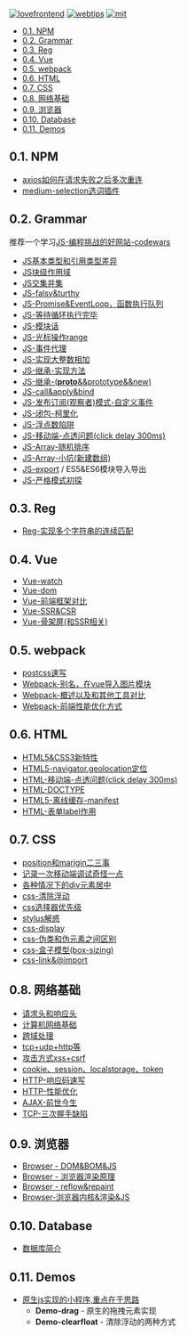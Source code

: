 [![lovefrontend](https://img.shields.io/badge/LOVE-FRONTEND-red.svg?style=for-the-badge)](https://github.com/JiangWeixian/JS-Tips) [![webtips](https://img.shields.io/badge/TIPS-WEB-blue.svg?style=for-the-badge)](https://github.com/JiangWeixian/JS-Tips) [![mit](https://img.shields.io/badge/LICENSE-MIT-blue.svg?style=for-the-badge)](https://github.com/JiangWeixian/JS-Tips)

<!-- TOC -->

- [0.1. NPM](#01-npm)
- [0.2. Grammar](#02-grammar)
- [0.3. Reg](#03-reg)
- [0.4. Vue](#04-vue)
- [0.5. webpack](#05-webpack)
- [0.6. HTML](#06-html)
- [0.7. CSS](#07-css)
- [0.8. 网络基础](#08-网络基础)
- [0.9. 浏览器](#09-浏览器)
- [0.10. Database](#010-database)
- [0.11. Demos](#011-demos)

<!-- /TOC -->

## 0.1. NPM

* [axios如何在请求失败之后多次重连](https://github.com/JiangWeixian/JS-Tips/blob/master/NPM/axioRetry.js)
* [medium-selection选词插件](https://github.com/JiangWeixian/JS-Tips/blob/master/NPM/selection.md)

## 0.2. Grammar

推荐一个学习[JS-编程挑战的好网站-codewars](https://www.codewars.com)

* [JS基本类型和引用类型差异](https://github.com/JiangWeixian/JS-Tips/blob/master/Grammar/JS%E5%9F%BA%E6%9C%AC%E7%B1%BB%E5%9E%8B%E5%92%8C%E5%BC%95%E7%94%A8%E7%B1%BB%E5%9E%8B%E5%B7%AE%E5%BC%82.md)
* [JS块级作用域](https://github.com/JiangWeixian/JS-Tips/blob/master/Grammar/JS%E5%9D%97%E7%BA%A7%E4%BD%9C%E7%94%A8%E5%9F%9F.md)
* [JS交集并集](https://github.com/JiangWeixian/JS-Tips/blob/master/Grammar/JS%E4%BA%A4%E9%9B%86%E5%B9%B6%E9%9B%86%E7%AD%89.md)
* [JS-falsy&turthy](https://github.com/JiangWeixian/JS-Tips/blob/master/Grammar/JS-falsy%26turthy.md)
* [JS-Promise&EventLoop，函数执行队列](https://github.com/JiangWeixian/JS-Tips/blob/master/Grammar/JS-Promise%26EventLoop%E5%87%BD%E6%95%B0%E6%89%A7%E8%A1%8C%E9%98%9F%E5%88%97.md)
* [JS-等待循环执行完毕](https://github.com/JiangWeixian/JS-Tips/blob/master/Grammar/JS-%E7%AD%89%E5%BE%85%E5%BE%AA%E7%8E%AF%E6%89%A7%E8%A1%8C%E5%AE%8C%E6%AF%95.md)
* [JS-模块话](https://github.com/JiangWeixian/JS-Tips/blob/master/Grammar/JS%20-%20%E6%A8%A1%E5%9D%97%E8%AF%9D.md)
* [JS-光标操作range](https://github.com/JiangWeixian/JS-Tips/blob/master/Grammar/JS-%E5%85%89%E6%A0%87%E6%93%8D%E4%BD%9Crange.md)
* [JS-事件代理](https://github.com/JiangWeixian/JS-Tips/blob/master/Grammar/JS-%E4%BA%8B%E4%BB%B6%E4%BB%A3%E7%90%86.md)
* [JS-实现大整数相加](https://github.com/JiangWeixian/JS-Tips/blob/master/Grammar/JS-%E5%AE%9E%E7%8E%B0%E5%A4%A7%E6%95%B4%E6%95%B0%E7%9B%B8%E5%8A%A0.md)
* [JS-继承-实现方法](https://github.com/JiangWeixian/JS-Tips/blob/master/Grammar/JS-%E7%BB%A7%E6%89%BF.md)
* [JS-继承-(__proto__&&prototype&&new)](https://github.com/JiangWeixian/JS-Tips/blob/master/Grammar/JS-__proto__%26%26prototype%26%26new.md)
* [JS-call&apply&bind](https://github.com/JiangWeixian/JS-Tips/blob/master/Grammar/JS-call%26apply%26%E4%B8%8A%E4%B8%8B%E6%96%87%E7%8E%AF%E5%A2%83.md)
* [JS-发布订阅(观察者)模式-自定义事件](https://github.com/JiangWeixian/JS-Tips/blob/master/Grammar/JS-%E8%A7%82%E5%AF%9F%E8%80%85%E6%A8%A1%E5%BC%8F-%E8%87%AA%E5%AE%9A%E4%B9%89%E4%BA%8B%E4%BB%B6.md)
* [JS-闭包-柯里化](https://github.com/JiangWeixian/JS-Tips/blob/master/Grammar/JS-%E9%97%AD%E5%8C%85-%E6%9F%AF%E9%87%8C%E5%8C%96.md)
* [JS-浮点数陷阱](https://github.com/JiangWeixian/JS-Tips/blob/master/Grammar/JS-%E6%B5%AE%E7%82%B9%E6%95%B0%E9%99%B7%E9%98%B1.md)
* [JS-移动端-点透问题(click delay 300ms)](https://github.com/JiangWeixian/JS-Tips/blob/master/Grammar/JS-%E7%A7%BB%E5%8A%A8%E7%AB%AF-%E7%82%B9%E9%80%8F%E9%97%AE%E9%A2%98.md)
* [JS-Array-随机排序](https://github.com/JiangWeixian/JS-Tips/blob/master/Grammar/JS-Array-%E9%9A%8F%E6%9C%BA%E6%8E%92%E5%BA%8F.md)
* [JS-Array-小坑(新建数组)](https://github.com/JiangWeixian/JS-Tips/blob/master/Grammar/JS-Array-%E5%B0%8F%E5%9D%91.md)
* [JS-export](https://github.com/JiangWeixian/JS-Tips/blob/master/Grammar/JS-export.md) / ES5&ES6模块导入导出
* [JS-严格模式初探](https://github.com/JiangWeixian/JS-Tips/blob/master/Grammar/JS-%E4%B8%A5%E6%A0%BC%E6%A8%A1%E5%BC%8F.md)

## 0.3. Reg

* [Reg-实现多个字符串的连续匹配](https://github.com/JiangWeixian/JS-Tips/blob/master/Reg/Reg-%E6%AD%A3%E5%88%99%E5%8C%B9%E9%85%8D%E5%A4%9A%E4%B8%AA%E8%BF%9E%E7%BB%AD%E5%AD%97%E7%AC%A6%E4%B8%B2.md)

## 0.4. Vue

* [Vue-watch](https://github.com/JiangWeixian/JS-Tips/blob/master/Vue/Vue-watch.md)
* [Vue-dom](https://github.com/JiangWeixian/JS-Tips/blob/master/Vue/Vue-dom.md)
* [Vue-前端框架对比](https://github.com/JiangWeixian/JS-Tips/blob/master/Vue/Vue-%E5%89%8D%E7%AB%AF%E6%A1%86%E6%9E%B6%E5%AF%B9%E6%AF%94.md)
* [Vue-SSR&CSR](https://github.com/JiangWeixian/JS-Tips/blob/master/Vue/Vue-%E6%9C%8D%E5%8A%A1%E7%AB%AF%E6%B8%B2%E6%9F%93SSR%26%E5%AE%A2%E6%88%B7%E7%AB%AF%E6%B8%B2%E6%9F%93CSR.md)
* [Vue-骨架屏(和SSR相关)](https://github.com/JiangWeixian/JS-Tips/blob/master/Vue/Vue-%E9%AA%A8%E6%9E%B6%E5%B1%8F.md)

## 0.5. webpack

* [postcss速写](https://github.com/JiangWeixian/JS-Tips/blob/master/Webpack/postcss.md)
* [Webpack-别名，在vue导入图片模块](https://github.com/JiangWeixian/JS-Tips/blob/master/Webpack/webpack-import%E5%88%AB%E5%90%8D%E9%97%AE%E9%A2%98.md)
* [Webpack-概述以及和其他工具对比](https://github.com/JiangWeixian/JS-Tips/blob/master/Webpack/webpack-%E6%A6%82%E8%BF%B0%E4%BB%A5%E5%8F%8A%E5%92%8C%E5%85%B6%E4%BB%96%E6%9E%84%E5%BB%BA%E5%B7%A5%E5%85%B7.md)
* [Webpack-前端性能优化方式](https://github.com/JiangWeixian/JS-Tips/blob/master/Webpack/webpack-%E5%89%8D%E7%AB%AF%E6%80%A7%E8%83%BD%E4%BC%98%E5%8C%96.md)

## 0.6. HTML

* [HTML5&CSS3新特性](https://github.com/JiangWeixian/JS-Tips/blob/master/HTML/html%26css%E6%96%B0%E7%89%B9%E6%80%A7.md)
* [HTML5-navigator.geolocation定位](https://github.com/JiangWeixian/JS-Tips/blob/master/HTML/HTML5-%E5%AE%9A%E4%BD%8D.md)
* [HTML-移动端-点透问题(click delay 300ms)](https://github.com/JiangWeixian/JS-Tips/blob/master/HTML/HTML-%E7%A7%BB%E5%8A%A8%E7%AB%AF-%E7%82%B9%E9%80%8F%E9%97%AE%E9%A2%98.md)
* [HTML-DOCTYPE](https://github.com/JiangWeixian/JS-Tips/blob/master/HTML/HTML-DOCTYPE.md)
* [HTML5-离线缓存-manifest](https://github.com/JiangWeixian/JS-Tips/blob/master/HTML/HTML5-%E7%A6%BB%E7%BA%BF%E5%AD%98%E5%82%A8-manifest.md)
* [HTML-表单label作用]()

## 0.7. CSS

* [position和marigin二三事](https://github.com/JiangWeixian/JS-Tips/blob/master/CSS/position%E5%92%8Cmargin.md)
* [记录一次移动端调试奇怪一点](https://github.com/JiangWeixian/JS-Tips/blob/master/CSS/%E7%A7%BB%E5%8A%A8%E7%AB%AF.md)
* [各种情况下的div元素居中](https://github.com/JiangWeixian/JS-Tips/blob/master/CSS/%E5%90%84%E7%A7%8D%E6%83%85%E5%86%B5%E4%B8%8B%E7%9A%84%E5%85%83%E7%B4%A0%E5%B1%85%E4%B8%AD.md)
* [css-清除浮动](https://github.com/JiangWeixian/JS-Tips/blob/master/CSS/css-%E6%B8%85%E9%99%A4%E6%B5%AE%E5%8A%A8.md)
* [css选择器优先级](https://github.com/JiangWeixian/JS-Tips/blob/master/CSS/css%E9%80%89%E6%8B%A9%E5%99%A8%E4%BC%98%E5%85%88%E7%BA%A7.md)
* [stylus解惑](https://github.com/JiangWeixian/JS-Tips/blob/master/CSS/stylus%E8%A7%A3%E6%83%91.md)
* [css-display](https://github.com/JiangWeixian/JS-Tips/blob/master/CSS/css-display.md)
* [css-伪类和伪元素之间区别](https://github.com/JiangWeixian/JS-Tips/blob/master/CSS/css-%E4%BC%AA%E7%B1%BB%E5%92%8C%E4%BC%AA%E5%85%83%E7%B4%A0%E5%8C%BA%E5%88%AB.md)
* [css-盒子模型(box-sizing)](https://github.com/JiangWeixian/JS-Tips/blob/master/CSS/css-boxsizing%E7%9B%92%E5%AD%90%E6%A8%A1%E5%9E%8B.md)
* [css-link&@import](https://github.com/JiangWeixian/JS-Tips/blob/master/CSS/css-link%26%40import.md)

## 0.8. 网络基础

* [请求头和响应头](https://github.com/JiangWeixian/JS-Tips/blob/master/%E7%BD%91%E7%BB%9C%E5%9F%BA%E7%A1%80/request%26responseHeader.md)
* [计算机网络基础](https://github.com/JiangWeixian/JS-Tips/blob/master/%E7%BD%91%E7%BB%9C%E5%9F%BA%E7%A1%80/%E8%AE%A1%E7%AE%97%E6%9C%BA%E7%BD%91%E7%BB%9C.md)
* [跨域处理](https://github.com/JiangWeixian/JS-Tips/blob/master/%E7%BD%91%E7%BB%9C%E5%9F%BA%E7%A1%80/%E8%B7%A8%E5%9F%9F%E5%A4%84%E7%90%86.md)
* [tcp+udp+http等](https://github.com/JiangWeixian/JS-Tips/blob/master/%E7%BD%91%E7%BB%9C%E5%9F%BA%E7%A1%80/TCP%2BUDP%2BHTTP%2B%E8%BD%AE%E8%AF%A2%2BWebsocket.md)
* [攻击方式xss+csrf](https://github.com/JiangWeixian/JS-Tips/blob/master/%E7%BD%91%E7%BB%9C%E5%9F%BA%E7%A1%80/xss%2Bcsrf.md)
* [cookie、session、localstorage、token](https://github.com/JiangWeixian/JS-Tips/blob/master/%E7%BD%91%E7%BB%9C%E5%9F%BA%E7%A1%80/cookie%2Bsession%2Blocalstorage%2Btoken.md)
* [HTTP-响应码速写](https://github.com/JiangWeixian/JS-Tips/blob/master/%E7%BD%91%E7%BB%9C%E5%9F%BA%E7%A1%80/HTTP-%E7%8A%B6%E6%80%81%E7%A0%81.md)
* [HTTP-性能优化](https://github.com/JiangWeixian/JS-Tips/blob/master/%E7%BD%91%E7%BB%9C%E5%9F%BA%E7%A1%80/HTTP-%E6%80%A7%E8%83%BD%E4%BC%98%E5%8C%96.md)
* [AJAX-前世今生](https://github.com/JiangWeixian/JS-Tips/blob/master/%E7%BD%91%E7%BB%9C%E5%9F%BA%E7%A1%80/AJAX-%E5%89%8D%E4%B8%96%E4%BB%8A%E7%94%9F%E8%A7%A3%E6%83%91.md)
* [TCP-三次握手缺陷](https://github.com/JiangWeixian/JS-Tips/blob/master/%E7%BD%91%E7%BB%9C%E5%9F%BA%E7%A1%80/TCP-%E4%B8%89%E6%AC%A1%E6%8F%A1%E6%89%8B%E7%BC%BA%E9%99%B7.md)

## 0.9. 浏览器

* [Browser - DOM&BOM&JS](https://github.com/JiangWeixian/JS-Tips/blob/master/Broswer/Broswer-DOM%26BOM%26JS.md)
* [Browser - 浏览器渲染原理](https://github.com/JiangWeixian/JS-Tips/blob/master/Broswer/Browser-%E6%B5%8F%E8%A7%88%E5%99%A8%E6%B8%B2%E6%9F%93%E5%8E%9F%E7%90%86.md)
* [Browser - reflow&repaint](https://github.com/JiangWeixian/JS-Tips/blob/master/Broswer/Browser-reflow%26repaint.md)
* [Browser-浏览器内核&渲染&JS](https://github.com/JiangWeixian/JS-Tips/blob/master/Broswer/Browser-%E6%B5%8F%E8%A7%88%E5%99%A8%E5%86%85%E6%A0%B8%26%E6%B8%B2%E6%9F%93%E5%BC%95%E6%93%8E%26JS%E5%BC%95%E6%93%8E.md)

## 0.10. Database

* [数据库简介](https://github.com/JiangWeixian/JS-Tips/blob/master/DataBase/%E6%95%B0%E6%8D%AE%E5%BA%93%E7%AE%80%E4%BB%8B.md)

## 0.11. Demos

* [原生js实现的小程序,重点在于思路](https://github.com/JiangWeixian/JS-Tips/blob/master/Demos/content.md)
    * **Demo-drag** - 原生的拖拽元素实现
    * **Demo-clearfloat** - 清除浮动的两种方式